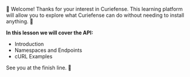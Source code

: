 👋 Welcome! Thanks for your interest in Curiefense. This learning platform will allow you to explore what Curiefense can do without needing to install anything. 🥳

**In this lesson we will cover the API:**

* Introduction
* Namespaces and Endpoints
* cURL Examples

See you at the finish line. 🏁